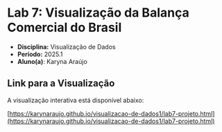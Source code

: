 # Lab 7: Visualização da Balança Comercial do Brasil

- **Disciplina:** Visualização de Dados
- **Período:** 2025.1
- **Aluno(a)**: Karyna Araújo

##  Link para a Visualização

A visualização interativa está disponível abaixo:

[https://karynaraujo.github.io/visualizacao-de-dados1/lab7-projeto.html](https://karynaraujo.github.io/visualizacao-de-dados1/lab7-projeto.html)
